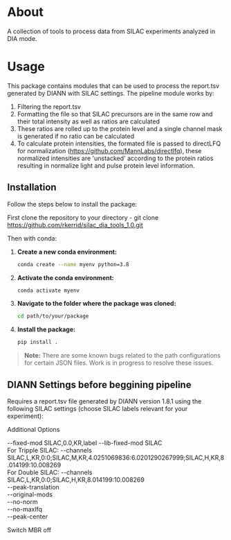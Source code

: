 # About
A collection of tools to process data from SILAC experiments analyzed in DIA mode.  

# Usage
This package contains modules that can be used to process the report.tsv generated by DIANN with SILAC settings. 
The pipeline module works by:
1) Filtering the report.tsv
2) Formatting the file so that SILAC precursors are in the same row and their total intensity as well as ratios are calculated
3) These ratios are rolled up to the protein level and a single channel mask is generated if no ratio can be calculated
4) To calculate protein intensities, the formated file is passed to directLFQ for normalization (https://github.com/MannLabs/directlfq), these normalized intensities are 'unstacked' according to the protein ratios resulting in normalize light and pulse protein level information.




## Installation

Follow the steps below to install the package:

First clone the repository to your directory - git clone https://github.com/rkerrid/silac_dia_tools_1.0.git

Then with conda:

1. **Create a new conda environment:**
   ```bash
   conda create --name myenv python=3.8
   ```
   
2. **Activate the conda environment:**
   ```bash
   conda activate myenv
   ```

3. **Navigate to the folder where the package was cloned:**
   ```bash
   cd path/to/your/package
   ```
   
4. **Install the package:**
   ```bash
   pip install .
   ```

> **Note:** There are some known bugs related to the path configurations for certain JSON files. Work is in progress to resolve these issues.



## DIANN Settings before beggining pipeline
Requires a report.tsv file generated by DIANN version 1.8.1 using the following SILAC settings (choose SILAC labels relevant for your experiment):

 Additional Options
 
--fixed-mod SILAC,0.0,KR,label
--lib-fixed-mod SILAC   
For Tripple SILAC: --channels SILAC,L,KR,0:0;SILAC,M,KR,4.0251069836:6.0201290267999;SILAC,H,KR,8.014199:10.008269   
For Double SILAC: --channels SILAC,L,KR,0:0;SILAC,H,KR,8.014199:10.008269   
--peak-translation   
--original-mods  
--no-norm   
--no-maxlfq   
--peak-center

Switch MBR off



